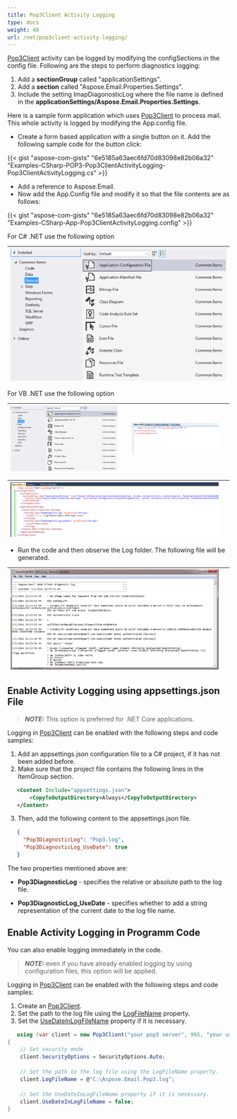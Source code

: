 ```yaml
---
title: Pop3Client Activity Logging
type: docs
weight: 40
url: /net/pop3client-activity-logging/
---
```



[Pop3Client](https://reference.aspose.com/email/net/aspose.email.clients.pop3/pop3client/) activity can be logged by modifying the configSections in the config file. Following are the steps to perform diagnostics logging:

1. Add a **sectionGroup** called "applicationSettings".
1. Add a **section** called "Aspose.Email.Properties.Settings".
1. Include the setting ImapDiagonosticLog where the file name is defined in the **applicationSettings/Aspose.Email.Properties.Settings**.

Here is a sample form application which uses [Pop3Client](https://reference.aspose.com/email/net/aspose.email.clients.pop3/pop3client/) to process mail. This whole activity is logged by modifying the App.config file.

- Create a form based application with a single button on it. Add the following sample code for the button click:

{{< gist "aspose-com-gists" "6e5185a63aec6fd70d83098e82b06a32" "Examples-CSharp-POP3-Pop3ClientActivityLogging-Pop3ClientActivityLogging.cs" >}}

- Add a reference to Aspose.Email.
- Now add the App.Config file and modify it so that the file contents are as follows:

{{< gist "aspose-com-gists" "6e5185a63aec6fd70d83098e82b06a32" "Examples-CSharp-App-Pop3ClientActivityLogging.config" >}}

For C# .NET use the following option

|![todo:image_alt_text](pop3client-activity-logging_1.png)|
| :- |
For VB .NET use the following option

|![todo:image_alt_text](pop3client-activity-logging_1.png)| |![todo:image_alt_text](pop3client-activity-logging_3.png)| |
| :- | :- | :- | :- |

|![todo:image_alt_text](pop3client-activity-logging_4.png)| |
| :- | :- |

- Run the code and then observe the Log folder. The following file will be generated.

|![todo:image_alt_text](pop3client-activity-logging_5.png)| |
| :- | :- |

## **Enable Activity Logging using appsettings.json File**

> **_NOTE:_** This option is preferred for .NET Core applications.

Logging in [Pop3Client](https://reference.aspose.com/email/net/aspose.email.clients.pop3/pop3client/) can be enabled with the following steps and code samples:

1. Add an appsettings.json configuration file to a C# project, if it has not been added before. 
2. Make sure that the project file contains the following lines in the ItemGroup section.

```xml
   <Content Include="appsettings.json">
       <CopyToOutputDirectory>Always</CopyToOutputDirectory>
   </Content>
```

3. Then, add the following content to the appsettings.json file.

```json
   {
     "Pop3DiagnosticLog": "Pop3.log",
     "Pop3DiagnosticLog_UseDate": true
   }
```

The two properties mentioned above are:

- **Pop3DiagnosticLog** - specifies the relative or absolute path to the log file.

- **Pop3DiagnosticLog_UseDate** - specifies whether to add a string representation of the current date to the log file name.

## **Enable Activity Logging in Programm Code**

You can also enable logging immediately in the code. 

> **_NOTE:_** even if you have already enabled logging by using configuration files, this option will be applied.

Logging in [Pop3Client](https://reference.aspose.com/email/net/aspose.email.clients.pop3/pop3client/) can be enabled with the following steps and code samples:

1. Create an [Pop3Client](https://reference.aspose.com/email/net/aspose.email.clients.pop3/pop3client/).
2. Set the path to the log file using the [LogFileName](https://reference.aspose.com/email/net/aspose.email.clients/emailclient/logfilename/) property.
3. Set the [UseDateInLogFileName](https://reference.aspose.com/email/net/aspose.email.clients/emailclient/usedateinlogfilename/) property if it is necessary.

```cs
   using (var client = new Pop3Client("your pop3 server", 995, "your username", "your password"))
{
    // Set security mode
    client.SecurityOptions = SecurityOptions.Auto;

    // Set the path to the log file using the LogFileName property.
    client.LogFileName = @"C:\Aspose.Email.Pop3.log";

    // Set the UseDateInLogFileName property if it is necessary.
    client.UseDateInLogFileName = false;
}
```
